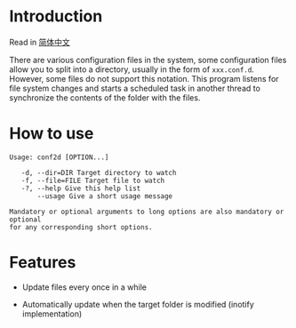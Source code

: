 # Introduction

Read in [简体中文](./README_zh.md)

There are various configuration files in the system, some configuration files allow you to split into a directory, usually in the form of `xxx.conf.d`. However, some files do not support this notation. This program listens for file system changes and starts a scheduled task in another thread to synchronize the contents of the folder with the files.

# How to use

````
Usage: conf2d [OPTION...]

   -d, --dir=DIR Target directory to watch
   -f, --file=FILE Target file to watch
   -?, --help Give this help list
       --usage Give a short usage message

Mandatory or optional arguments to long options are also mandatory or optional
for any corresponding short options.
````

# Features

* Update files every once in a while

* Automatically update when the target folder is modified (inotify implementation)